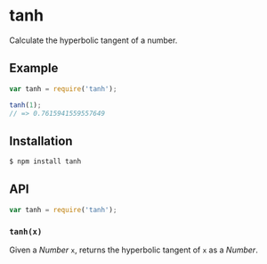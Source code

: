 # tanh

Calculate the hyperbolic tangent of a number.

## Example

``` javascript
var tanh = require('tanh');

tanh(1);
// => 0.7615941559557649
```

## Installation

``` bash
$ npm install tanh
```

## API

``` javascript
var tanh = require('tanh');
```

### `tanh(x)`

Given a _Number_ `x`, returns the hyperbolic tangent of `x` as a _Number_.